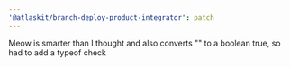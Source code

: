 ```yaml
---
'@atlaskit/branch-deploy-product-integrator': patch
---
```


Meow is smarter than I thought and also converts "" to a boolean true, so had to add a typeof check
